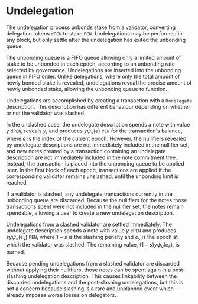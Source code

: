 # Undelegation

The undelegation process unbonds stake from a validator, converting delegation
tokens `dPEN` to stake `PEN`. Undelegations may be performed in any block, but
only settle after the undelegation has exited the unbonding queue.

The unbonding queue is a FIFO queue allowing only a limited amount of stake to
be unbonded in each epoch, according to an unbonding rate selected by
governance. Undelegations are inserted into the unbonding queue in FIFO order.
Unlike delegations, where only the total amount of newly bonded stake is
revealed, undelegations reveal the precise amount of newly unbonded stake,
allowing the unbonding queue to function.

Undelegations are accomplished by creating a transaction with a
`Undelegate` description. This description has different behaviour
depending on whether or not the validator was slashed.

In the unslashed case, the undelegate description spends a note with value
$y$ `dPEN`, reveals $y$, and produces $y \psi_v(e)$ `PEN` for the transaction's
balance, where $e$ is the index of the current epoch.  However, the nullifiers
revealed by undelegate descriptions are not immediately included in the
nullifier set, and new notes created by a transaction containing an undelegate
description are not immediately included in the note commitment tree. Instead,
the transaction is placed into the unbonding queue to be applied later. In the
first block of each epoch, transactions are applied if the corresponding
validator remains unslashed, until the unbonding limit is reached.

If a validator is slashed, any undelegate transactions currently in the
unbonding queue are discarded. Because the nullifiers for the notes those
transactions spent were not included in the nullifier set, the notes remain
spendable, allowing a user to create a new undelegation description.

Undelegations from a slashed validator are settled immediately. The
undelegate description spends a note with value $y$ `dPEN` and produces
$sy \psi_v(e_s)$ `PEN`, where $1-s$ is the slashing penalty and
$e_s$ is the epoch at which the validator was slashed. The remaining value,
$(1-s)y\psi_v(e_s)$, is burned.

Because pending undelegations from a slashed validator are discarded without
applying their nullifiers, those notes can be spent again in a post-slashing
undelegation description. This causes linkability between the discarded
undelegations and the post-slashing undelegations, but this is not a concern
because slashing is a rare and unplanned event which already imposes worse
losses on delegators.
